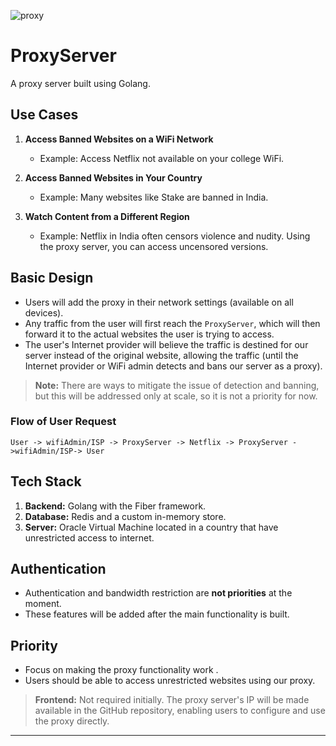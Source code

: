 ![proxy](https://github.com/user-attachments/assets/cd771541-e21b-4412-afc6-21919e9df99e)
# ProxyServer
A proxy server built using Golang.

## Use Cases

1. **Access Banned Websites on a WiFi Network**
   - Example: Access Netflix not available on your college WiFi.

2. **Access Banned Websites in Your Country**
   - Example: Many websites like Stake are banned in India.

3. **Watch Content from a Different Region**
   - Example: Netflix in India often censors violence and nudity. Using the proxy server, you can access uncensored versions.

## Basic Design
- Users will add the proxy in their network settings (available on all devices).
- Any traffic from the user will first reach the `ProxyServer`, which will then forward it to the actual websites the user is trying to access.
- The user's Internet provider will believe the traffic is destined for our server instead of the original website, allowing the traffic (until the Internet provider or WiFi admin detects and bans our server as a proxy).

> **Note:** There are ways to mitigate the issue of detection and banning, but this will be addressed only at scale, so it is not a priority for now.

### Flow of User Request
```
User -> wifiAdmin/ISP -> ProxyServer -> Netflix -> ProxyServer ->wifiAdmin/ISP-> User
```

## Tech Stack
1. **Backend:** Golang with the Fiber framework.
2. **Database:** Redis and a custom in-memory store.
3. **Server:** Oracle Virtual Machine located in a country that have unrestricted access to internet.

## Authentication
- Authentication and bandwidth restriction are **not priorities** at the moment.
- These features will be added after the main functionality is built.

## Priority
- Focus on making the proxy functionality work .
- Users should be able to access unrestricted websites using our proxy.

> **Frontend:** Not required initially.
> The proxy server's IP will be made available in the GitHub repository, enabling users to configure and use the proxy directly.

---

